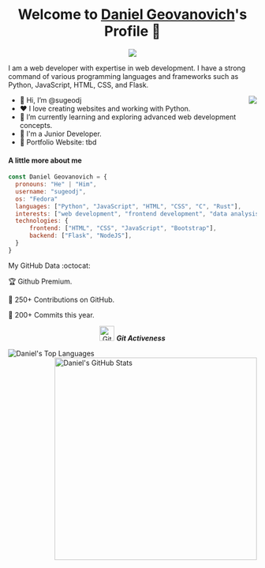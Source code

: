<h1 align="center">Welcome to <a href="https://github.com/danielgeovanovich">Daniel Geovanovich</a>'s Profile 👋</h1>

<p align="center">
  <a align="center" href="https://github.com/DenverCoder1/readme-typing-svg"><img src="https://readme-typing-svg.herokuapp.com?&font=IBM+Plex+Sans&color=F72EE2&size=25&lines=Welcome+to+my+GitHub+Profile!;I'm+a+Web+Developer;I'm+fluent+in+Web+Development;I'm+passionate+about+building+engaging+websites" /></a>
</p>

<p>I am a web developer with expertise in web development. I have a strong command of various programming languages and frameworks such as Python, JavaScript, HTML, CSS, and Flask.</p>

<img align="right" src="https://media.giphy.com/media/M9gbBd9nbDrOTu1Mqx/giphy.gif">

<ul>
  <li>👋 Hi, I’m @sugeodj</li>
  <li>❤️ I love creating websites and working with Python.</li>
  <li>🌱 I’m currently learning and exploring advanced web development concepts.</li>
  <li>💼 I'm a Junior Developer.</li>
  <li>🧐 Portfolio Website: tbd</li>
</ul>

#### A little more about me
```javascript
const Daniel Geovanovich = {
  pronouns: "He" | "Him",
  username: "sugeodj",
  os: "Fedora"
  languages: ["Python", "JavaScript", "HTML", "CSS", "C", "Rust"],
  interests: ["web development", "frontend development", "data analysis", "software development", "scripting"],
  technologies: {
      frontend: ["HTML", "CSS", "JavaScript", "Bootstrap"],
      backend: ["Flask", "NodeJS"],
  }
}
```

My GitHub Data :octocat:

🏆 Github Premium.

📜 250+ Contributions on GitHub.

🔑 200+ Commits this year.

<p align="center">
  <img src="https://media.giphy.com/media/W5eoZHPpUx9sapR0eu/giphy.gif" width="30px" alt="Git"/>&nbsp;<i><b>Git Activeness</b></i>
</p>

<p>
  <img align="left" src="https://github-readme-stats.vercel.app/api/top-langs?username=sugeodj&show_icons=true&locale=en&layout=compact&theme=chartreuse-dark" alt="Daniel's Top Languages" />
</p>

<p>
  <img align="right" src="https://github-readme-stats.vercel.app/api?username=sugeodj&show_icons=true&locale=en&theme=chartreuse-dark" alt="Daniel's GitHub Stats" width="410" />
</p>

<br><br><br><br><br>


<!---
danielgeovanovich/danielgeovanovich is a ✨ special ✨ repository because its `README.md` (this file) appears on your GitHub profile.
You can click the Preview link to take a look at your changes.
--->

